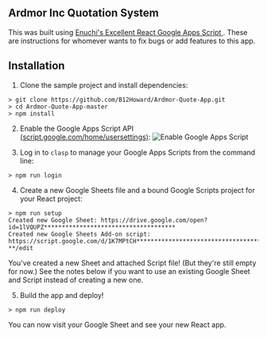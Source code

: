 ## Ardmor Inc Quotation System

This was built using [Enuchi's Excellent React Google Apps Script ](https://github.com/enuchi/React-Google-Apps-Script).
These are instructions for whomever wants to fix bugs or add features to this app.

## Installation

1.  Clone the sample project and install dependencies:

```
> git clone https://github.com/B12Howard/Ardmor-Quote-App.git
> cd Ardmor-Quote-App-master
> npm install
```

2. Enable the Google Apps Script API [(script.google.com/home/usersettings)](https://script.google.com/home/usersettings):
   ![Enable Google Apps Script](https://i.imgur.com/PxuNbP3.png "enable the Google Apps Script API")

3. Log in to `clasp` to manage your Google Apps Scripts from the command line:

```
> npm run login
```

4. Create a new Google Sheets file and a bound Google Scripts project for your React project:

```
> npm run setup
Created new Google Sheet: https://drive.google.com/open?id=1lVQUPZ*************************************
Created new Google Sheets Add-on script: https://script.google.com/d/1K7MPtCH*************************************-**/edit
```

You've created a new Sheet and attached Script file! (But they're still empty for now.) See the notes below if you want to use an existing Google Sheet and Script instead of creating a new one.

5. Build the app and deploy!

```
> npm run deploy
```

You can now visit your Google Sheet and see your new React app.
